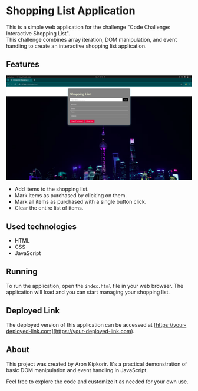 
# Shopping List Application

This is a simple web application for the challenge "Code Challenge: Interactive Shopping List". <br>
This challenge combines array iteration, DOM manipulation, and event handling to create an interactive shopping list application.
## Features
![Shopping List Screenshot](/Screenshot%20from%202024-07-07%2000-46-45.png)
- Add items to the shopping list.
- Mark items as purchased by clicking on them.
- Mark all items as purchased with a single button click.
- Clear the entire list of items.
## Used technologies

- HTML
- CSS
- JavaScript

## Running

To run the application, open the `index.html` file in your web browser. The application will load and you can start managing your shopping list.

## Deployed Link

The deployed version of this application can be accessed at [https://your-deployed-link.com](https://your-deployed-link.com).

## About

This project was created by Aron Kipkorir. It's a practical demonstration of basic DOM manipulation and event handling in JavaScript.

Feel free to explore the code and customize it as needed for your own use.